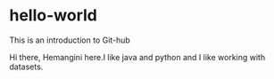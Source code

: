 # hello-world
This is an introduction to Git-hub

Hi there, Hemangini here.I like java and python and I like working with datasets.

